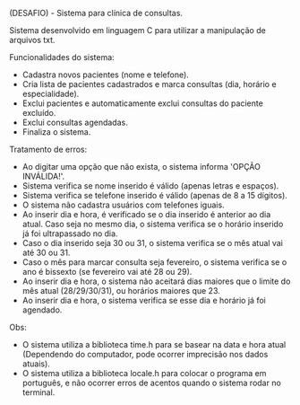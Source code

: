 (DESAFIO) - Sistema para clínica de consultas.

Sistema desenvolvido em linguagem C para utilizar a manipulação de arquivos txt.

Funcionalidades do sistema:

- Cadastra novos pacientes (nome e telefone).
- Cria lista de pacientes cadastrados e marca consultas (dia, horário e especialidade).
- Exclui pacientes e automaticamente exclui consultas do paciente excluído.
- Exclui consultas agendadas.
- Finaliza o sistema.

Tratamento de erros:

- Ao digitar uma opção que não exista, o sistema informa 'OPÇÃO INVÁLIDA!'.
- Sistema verifica se nome inserido é válido (apenas letras e espaços).
- Sistema verifica se telefone inserido é válido (apenas de 8 a 15 dígitos).
- O sistema não cadastra usuários com telefones iguais.
- Ao inserir dia e hora, é verificado se o dia inserido é anterior ao dia atual. Caso seja no mesmo dia, o sistema verifica se o horário inserido já foi ultrapassado no dia.
- Caso o dia inserido seja 30 ou 31, o sistema verifica se o mês atual vai até 30 ou 31.
- Caso o mês para marcar consulta seja fevereiro, o sistema verifica se o ano é bissexto (se fevereiro vai até 28 ou 29).
- Ao inserir dia e hora, o sistema não aceitará dias maiores que o limite do mês atual (28/29/30/31), ou horários maiores que 23.
- Ao inserir dia e hora, o sistema verifica se esse dia e horário já foi agendado.

Obs: 

- O sistema utiliza a biblioteca time.h para se basear na data e hora atual (Dependendo do computador, pode ocorrer imprecisão nos dados atuais).
- O sistema utiliza a biblioteca locale.h para colocar o programa em português, e não ocorrer erros de acentos quando o sistema rodar no terminal.